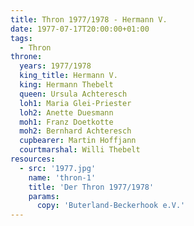 ```yaml
---
title: Thron 1977/1978 - Hermann V.
date: 1977-07-17T20:00:00+01:00
tags:
  - Thron
throne:
  years: 1977/1978
  king_title: Hermann V.
  king: Hermann Thebelt
  queen: Ursula Achteresch
  loh1: Maria Glei-Priester
  loh2: Anette Duesmann
  moh1: Franz Doetkotte
  moh2: Bernhard Achteresch
  cupbearer: Martin Hoffjann
  courtmarshal: Willi Thebelt
resources:
  - src: '1977.jpg'
    name: 'thron-1'
    title: 'Der Thron 1977/1978'
    params:
      copy: 'Buterland-Beckerhook e.V.'
---
```

